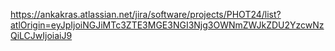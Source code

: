 https://ankakras.atlassian.net/jira/software/projects/PHOT24/list?atlOrigin=eyJpIjoiNGJiMTc3ZTE3MGE3NGI3Njg3OWNmZWJkZDU2YzcwNzQiLCJwIjoiaiJ9
